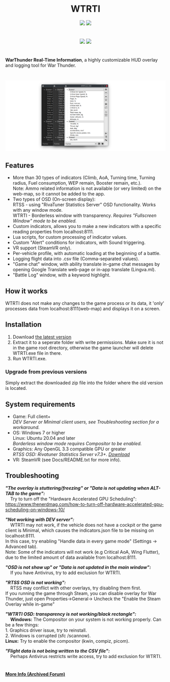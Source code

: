 <h1 align="center">WTRTI</h1>

<p align="center">
<a href="https://github.com/MeSoftHorny/WTRTI/releases" alt="Downloads">
        <img src="https://img.shields.io/github/downloads/MeSoftHorny/WTRTI/total?style=for-the-badge&color=228B22" /></a>

<a href="https://github.com/MeSoftHorny/WTRTI/releases/latest" alt="Latest release">
        <img src="https://img.shields.io/github/v/release/MeSoftHorny/WTRTI?style=for-the-badge" /></a>
</p>

<h1 align="center"></h1>
<p align="center">
<a href="https://discord.gg/XAEYmRM5NG" alt="Discord">
        <img src="https://img.shields.io/discord/1125375463880138802?logo=discord&label=Discord&style=for-the-badge&color=483D8B" /></a>
<a href="https://www.patreon.com/wtrti" alt="Support">
        <img src="https://img.shields.io/badge/Patreon-Support_-red?style=for-the-badge&logo=patreon" /></a>
          
</p>
<h1 align="center"></h1>

**WarThunder Real-Time Information**, a highly customizable HUD overlay and logging tool for War Thunder.    

<h1 align="center"></h1>

![alt text](images/wtrti_themes.png)

## Features
- More than 30 types of indicators (Climb, AoA, Turning time, Turning radius, Fuel consumption, WEP remain, Booster remain, etc.).  
  Note: Ammo related information is not available (or very limited) on the web-map, so it cannot be added to the app.
- Two types of OSD (On-screen display):  
      RTSS - using "RivaTuner Statistics Server" OSD functionality. Works with any window mode.  
      WTRTI - Borderless window with transparency. *Requires "Fullscreen Window" mode to be enabled.*
- Custom indicators, allows you to make a new indicators with a specific reading properties from localhost:8111.
- Lua scripts, for custom processing of indicator values.
- Custom "Alert" conditions for indicators, with Sound triggering.
- VR support (SteamVR only).
- Per-vehicle profile, with automatic loading at the beginning of a battle.
- Logging flight data into .csv file (Comma-separated values).
- "Game chat" window, with ability translate in-game chat messages by opening Google Translate web-page or in-app translate (Lingva.ml).
- "Battle Log" window, with a keyword highlight.

## How it works
WTRTI does not make any changes to the game process or its data, it 'only' processes data from localhost:8111(web-map) and displays it on a screen.

## Installation
1. Download [the latest version](https://github.com/MeSoftHorny/WTRTI/releases)
2. Extract it to a seperate folder with write permissions. Make sure it is not in the game root directory, otherwise the game launcher will delete WTRTI.exe file in there.
3. Run WTRTI.exe.

### Upgrade from previous versions
Simply extract the downloaded zip file into the folder where the old version is located.
  

## System requirements
- Game: Full client+  
*DEV Server or Minimal client users, see Troubleshooting section for a workaround.*
- OS: Windows 7 or higher  
Linux: Ubuntu 20.04 and later  
*Borderless window mode requires Compositor to be enabled.*  
- Graphics: Any OpenGL 3.3 compatible GPU or greater  
*RTSS OSD: Rivatuner Statistics Server v7.3+. [Download](https://www.guru3d.com/files-details/rtss-rivatuner-statistics-server-download.html)*
- VR: SteamVR (see Docs/README.txt for more info).

## Troubleshooting
_**"The overlay is stuttering/freezing" or "Data is not updating when ALT-TAB to the game":**_  
    &nbsp;&nbsp;&nbsp;&nbsp;Try to turn off the "Hardware Accelerated GPU Scheduling": https://www.thenerdmag.com/how-to-turn-off-hardware-accelerated-gpu-scheduling-on-windows-10/  

_**"Not working with DEV server":**_  
    &nbsp;&nbsp;&nbsp;&nbsp;WTRTI may not work, if the vehicle does not have a cockpit or the game client is Minimal, which causes the indicators.json file to be missing on localhost:8111.  
    In this case, try enabling "Handle data in every game mode" (Settings -> Advanced tab).  
    Note: Some of the indicators will not work (e.g Critical AoA, Wing Flutter), due to the limited amount of data available from localhost:8111.  

_**"OSD is not show up" or "Data is not updated in the main window":**_  
    &nbsp;&nbsp;&nbsp;&nbsp;If you have Antivirus, try to add exclusion for WTRTI.  

_**"RTSS OSD is not working":**_  
    &nbsp;&nbsp;&nbsp;&nbsp;RTSS may conflict with other overlays, try disabling them first.  
    If you running the game through Steam, you can disable overlay for War Thunder, just open Properties->General-> Uncheck the "Enable the Steam Overlay while in-game"  

_**"WTRTI OSD: transparency is not working/black rectangle":**_  
    &nbsp;&nbsp;&nbsp;&nbsp;**Windows:** The Compositor on your system is not working properly. Can be a few things:  
        1. Graphics driver issue, try to reinstall.  
        2. Windows is corrupted (sfc /scannow).  
    **Linux:** Try to enable the compositor (kwin, compiz, picom).  
 
_**"Flight data is not being written to the CSV file":**_  
    &nbsp;&nbsp;&nbsp;&nbsp;Perhaps Antivirus restricts write access, try to add exclusion for WTRTI.  

<h1 align="center"></h1>

**[More Info (Archived Forum)](https://old-forum.warthunder.com/index.php?/topic/483838-warthunder-real-time-information)**
